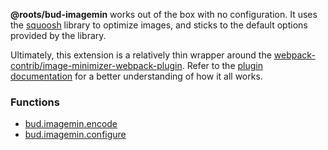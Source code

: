 **@roots/bud-imagemin** works out of the box with no configuration. It uses the [squoosh](https://squoosh.app/) library to optimize images, and sticks to the default options provided by the library.

Ultimately, this extension is a relatively thin wrapper around the [webpack-contrib/image-minimizer-webpack-plugin](https://github.com/webpack-contrib/image-minimizer-webpack-plugin). Refer to the [plugin documentation](https://github.com/webpack-contrib/image-minimizer-webpack-plugin) for a better understanding of how it all works.

### Functions

- [bud.imagemin.encode](https://bud.js.org/extensions/bud-imagemin/encode)
- [bud.imagemin.configure](https://bud.js.org/extensions/bud-imagemin/configure)
